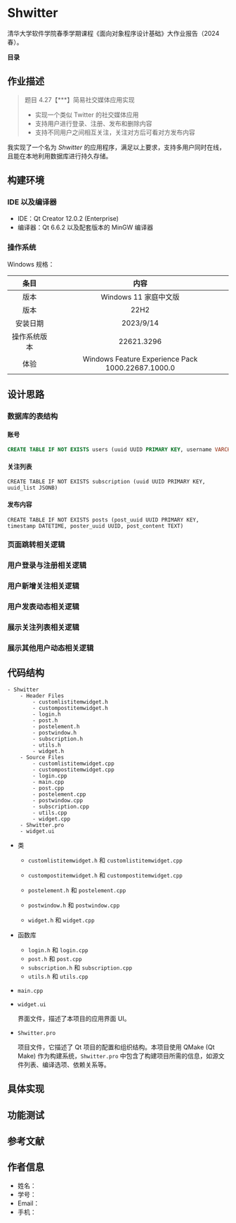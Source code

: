 # Shwitter
清华大学软件学院春季学期课程《面向对象程序设计基础》大作业报告（2024 春）。

**目录**



## 作业描述

> 题目 4.27【***】简易社交媒体应用实现
>
> - 实现一个类似 Twitter 的社交媒体应用
> - 支持用户进行登录、注册、发布和删除内容
> - 支持不同用户之间相互关注，关注对方后可看对方发布内容

我实现了一个名为 *Shwitter* 的应用程序，满足以上要求，支持多用户同时在线，且能在本地利用数据库进行持久存储。

## 构建环境

### IDE 以及编译器

- IDE：Qt Creator 12.0.2 (Enterprise)
- 编译器：Qt 6.6.2 以及配套版本的 MinGW 编译器

### 操作系统

Windows 规格：

|     条目     |                       内容                        |
| :----------: | :-----------------------------------------------: |
|     版本     |               Windows 11 家庭中文版               |
|     版本     |                       22H2                        |
|   安装日期   |                     ‎2023/‎9/‎14                     |
| 操作系统版本 |                    22621.3296                     |
|     体验     | Windows Feature Experience Pack 1000.22687.1000.0 |

## 设计思路

### 数据库的表结构

#### 账号

```sql
CREATE TABLE IF NOT EXISTS users (uuid UUID PRIMARY KEY, username VARCHAR(20), password VARCHAR(20))
```

#### 关注列表

```sqlite
CREATE TABLE IF NOT EXISTS subscription (uuid UUID PRIMARY KEY, uuid_list JSONB)
```



#### 发布内容

```sqlite
CREATE TABLE IF NOT EXISTS posts (post_uuid UUID PRIMARY KEY, timestamp DATETIME, poster_uuid UUID, post_content TEXT)
```

### 页面跳转相关逻辑



### 用户登录与注册相关逻辑



### 用户新增关注相关逻辑



### 用户发表动态相关逻辑



### 展示关注列表相关逻辑



### 展示其他用户动态相关逻辑



## 代码结构

```
- Shwitter
	- Header Files
		- customlistitemwidget.h
		- custompostitemwidget.h
		- login.h
		- post.h
		- postelement.h
		- postwindow.h
		- subscription.h
		- utils.h
		- widget.h
	- Source Files
		- customlistitemwidget.cpp
		- custompostitemwidget.cpp
		- login.cpp
		- main.cpp
		- post.cpp
		- postelement.cpp
		- postwindow.cpp
		- subscription.cpp
		- utils.cpp
		- widget.cpp
	- Shwitter.pro
	- widget.ui
```

- 类

  - `customlistitemwidget.h` 和 `customlistitemwidget.cpp`

    

  - `custompostitemwidget.h` 和 `custompostitemwidget.cpp`

  - `postelement.h` 和 `postelement.cpp`

  - `postwindow.h` 和 `postwindow.cpp`

  - `widget.h` 和 `widget.cpp`

- 函数库

  - `login.h` 和 `login.cpp`
  - `post.h` 和 `post.cpp`
  - `subscription.h` 和 `subscription.cpp`
  - `utils.h` 和 `utils.cpp`

- `main.cpp`

- `widget.ui`

  界面文件，描述了本项目的应用界面 UI。

- `Shwitter.pro`

  项目文件，它描述了 Qt 项目的配置和组织结构。本项目使用 QMake (Qt Make) 作为构建系统，`Shwitter.pro` 中包含了构建项目所需的信息，如源文件列表、编译选项、依赖关系等。


## 具体实现



## 功能测试



## 参考文献



## 作者信息

- 姓名：
- 学号：
- Email：
- 手机：

